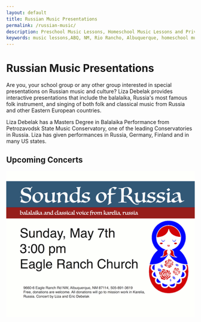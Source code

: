 ```yaml
---
layout: default
title: Russian Music Presentations
permalink: /russian-music/
description: Preschool Music Lessons, Homeschool Music Lessons and Private Music Lessons in Rio Rancho and Albuquerque area, NM.
keywords: music lessons,ABQ, NM, Rio Rancho, Albuquerque, homeschool music lessons, preschool music lessons, private music lessons
---
```

# Russian Music Presentations
Are you, your school group or any other group interested in special presentations on Russian music and culture? Liza Debelak provides interactive presentations that include the balalaika, Russia's most famous folk instrument, and singing of both folk and classical music from Russia and other Eastern European countries.

Liza Debelak has a Masters Degree in Balalaika Performance from Petrozavodsk State Music Conservatory, one of the leading Conservatories in Russia. Liza has given performances in Russia, Germany, Finland and in many US states.

## Upcoming Concerts
<img src='/images/concert.png' alt='concert'>
